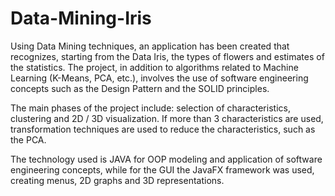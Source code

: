 # Data-Mining-Iris
Using Data Mining techniques, an application has been created that recognizes, starting from the Data Iris, the types of flowers and estimates of the statistics.
The project, in addition to algorithms related to Machine Learning (K-Means, PCA, etc.), involves the use of software engineering concepts such as the Design Pattern and the SOLID principles.

The main phases of the project include: selection of characteristics, clustering and 2D / 3D visualization. If more than 3 characteristics are used, transformation techniques are used to reduce the characteristics, such as the PCA.

The technology used is JAVA for OOP modeling and application of software engineering concepts, while for the GUI the JavaFX framework was used, creating menus, 2D graphs and 3D representations.
